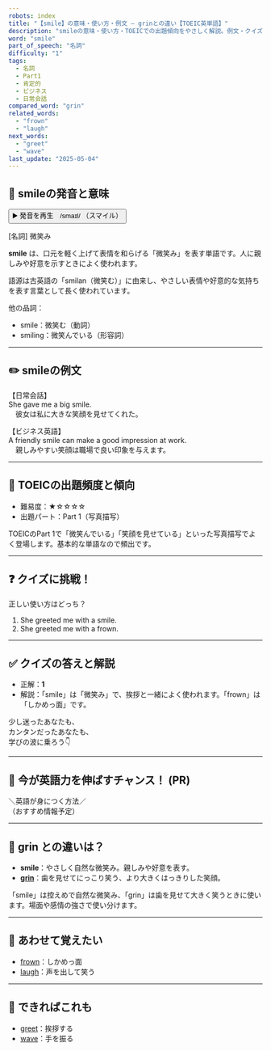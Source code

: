 ```yaml
---
robots: index
title: "【smile】の意味・使い方・例文 ― grinとの違い【TOEIC英単語】"
description: "smileの意味・使い方・TOEICでの出題傾向をやさしく解説。例文・クイズ付きでgrinとの違いもわかりやすく学べます。"
word: "smile"
part_of_speech: "名詞"
difficulty: "1"
tags:
  - 名詞
  - Part1
  - 肯定的
  - ビジネス
  - 日常会話
compared_word: "grin"
related_words:
  - "frown"
  - "laugh"
next_words:
  - "greet"
  - "wave"
last_update: "2025-05-04"
---
```


## 🔰 smileの発音と意味

<button class="play-audio" onclick="playTTS('smile')">
  <span class="play-audio-main">
    ▶️ 発音を再生　/smaɪl/
  </span>
  <span class="play-audio-sub">
    （スマイル）
  </span>
</button>

[名詞] 微笑み

**smile** は、口元を軽く上げて表情を和らげる「微笑み」を表す単語です。人に親しみや好意を示すときによく使われます。

語源は古英語の「smilan（微笑む）」に由来し、やさしい表情や好意的な気持ちを表す言葉として長く使われています。

他の品詞：  
- smile：微笑む（動詞）
- smiling：微笑んでいる（形容詞）

---

## ✏️ smileの例文

【日常会話】  
She gave me a big smile.  
　彼女は私に大きな笑顔を見せてくれた。

【ビジネス英語】  
A friendly smile can make a good impression at work.  
　親しみやすい笑顔は職場で良い印象を与えます。

---

## 🎯 TOEICの出題頻度と傾向

- 難易度：★☆☆☆☆
- 出題パート：Part 1（写真描写）

TOEICのPart 1で「微笑んでいる」「笑顔を見せている」といった写真描写でよく登場します。基本的な単語なので頻出です。

---

## ❓ クイズに挑戦！

正しい使い方はどっち？

1. She greeted me with a smile.  
2. She greeted me with a frown.

---

## ✅ クイズの答えと解説

- 正解：**1**
- 解説：「smile」は「微笑み」で、挨拶と一緒によく使われます。「frown」は「しかめっ面」です。

少し迷ったあなたも、  
カンタンだったあなたも、  
学びの波に乗ろう👇️

---

## 🚀 今が英語力を伸ばすチャンス！ (PR)

<div class="info-center">
＼英語が身につく方法／<br>  
（おすすめ情報予定）
</div>

---

## 🤔  grin との違いは？

- **smile**：やさしく自然な微笑み。親しみや好意を表す。
- **[grin](/grin)**：歯を見せてにっこり笑う、より大きくはっきりした笑顔。

「smile」は控えめで自然な微笑み、「grin」は歯を見せて大きく笑うときに使います。場面や感情の強さで使い分けます。

---

## 🧩 あわせて覚えたい

- [frown](/frown)：しかめっ面
- [laugh](/laugh)：声を出して笑う

---

## 📖 できればこれも

- [greet](/greet)：挨拶する
- [wave](/wave)：手を振る

<!-- cvid: aid01_bid00 -->
